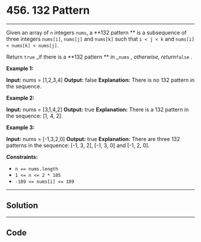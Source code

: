 # 456. 132 Pattern

---

Given an array of `n` integers `nums`, a **132 pattern ** is a subsequence of three integers `nums[i]`, `nums[j]` and `nums[k]` such that `i < j < k` and `nums[i] < nums[k] < nums[j]`.

Return `true` _if there is a **132 pattern ** in _`nums` _, otherwise, return_`false` _._

 

**Example 1:**


**Input:** nums = [1,2,3,4]
**Output:** false
**Explanation:** There is no 132 pattern in the sequence.


**Example 2:**


**Input:** nums = [3,1,4,2]
**Output:** true
**Explanation:** There is a 132 pattern in the sequence: [1, 4, 2].


**Example 3:**


**Input:** nums = [-1,3,2,0]
**Output:** true
**Explanation:** There are three 132 patterns in the sequence: [-1, 3, 2], [-1, 3, 0] and [-1, 2, 0].


 

**Constraints:**

  * `n == nums.length`
  * `1 <= n <= 2 * 105`
  * `-109 <= nums[i] <= 109`

---

## Solution



---

## Code
```python


```